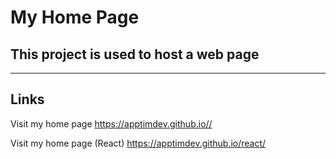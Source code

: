 # My Home Page
## This project is used to host a web page

---

## Links
Visit my home page
<https://apptimdev.github.io//>

Visit my home page (React)
<https://apptimdev.github.io/react/>